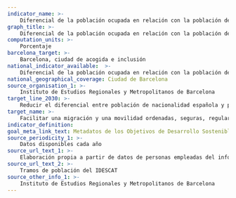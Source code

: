 ```yaml
---
indicator_name: >-
    Diferencial de la población ocupada en relación con la población de 20 a 64 años entre personas de nacionalidad española y personas de nacionalidad extranjera
graph_title: >-
    Diferencial de la población ocupada en relación con la población de 20 a 64 años entre personas de nacionalidad española y personas de nacionalidad extranjera
computation_units: >-
    Porcentaje
barcelona_target: >-
    Barcelona, ciudad de acogida e inclusión
national_indicator_available:  >-
    Diferencial de la población ocupada en relación con la población de 20 a 64 años entre personas de nacionalidad española y personas de nacionalidad extranjera
national_geographical_coverage: Ciudad de Barcelona 
source_organisation_1: >-
    Instituto de Estudios Regionales y Metropolitanos de Barcelona
target_line_2030: >-
    Reducir el diferencial entre población de nacionalidad española y población de nacionalidad extranjera en la falta de acceso al mercado de trabajo formal. Valor meta 2030: Por determinar 
target_name: >-
    Facilitar una migración y una movilidad ordenadas, seguras, regulares y responsables de las personas, incluso mediante la aplicación de políticas migratorias planificadas y bien gestionadas
indicator_definition:
goal_meta_link_text: Metadatos de los Objetivos de Desarrollo Sostenible de las Naciones Unidas (pdf 894kB)
source_periodicity_1: >-
    Datos disponibles cada año
source_url_text_1: >-
    Elaboración propia a partir de datos de personas empleadas del informe estadístico del mercado de trabajo 
source_url_text_2: >-
    Tramos de población del IDESCAT
source_other_info_1: >-
    Instituto de Estudios Regionales y Metropolitanos de Barcelona
---
```

